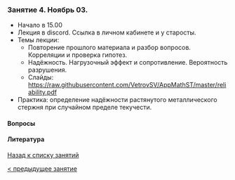 ### Занятие 4. Ноябрь 03.
- Начало в 15.00
- Лекция в discord. Ссылка в личном кабинете и у старосты.
- Темы лекции: 
  - Повторение прошлого материала и разбор вопросов. Корреляции и проверка гипотез.
  - Надёжность. Нагрузочный эффект и сопротивление. Вероятность разрушения.
  - Слайды: https://raw.githubusercontent.com/VetrovSV/AppMathST/master/reliability.pdf
- Практика: определение надёжности растянутого металлического стержня при случайном пределе текучести.

#### Вопросы



#### Литература



[Назад к списку занятий](https://github.com/VetrovSV/AppMathST/blob/master/README.md)

[ < предыдущее занятие](https://github.com/VetrovSV/AppMathST/blob/master/dist/3.md)
